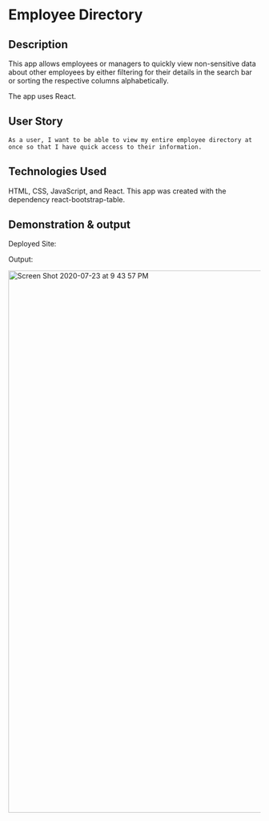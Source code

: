 # Employee Directory

## Description

This app allows employees or managers to quickly view non-sensitive data about other employees by either filtering for their details in the search bar or sorting the respective columns alphabetically.  

The app uses React. 

## User Story
```
As a user, I want to be able to view my entire employee directory at once so that I have quick access to their information.
```

## Technologies Used

HTML, CSS, JavaScript, and React. 
This app was created with the dependency react-bootstrap-table. 

## Demonstration & output

Deployed Site:

Output:

<img width="1081" alt="Screen Shot 2020-07-23 at 9 43 57 PM" src="https://user-images.githubusercontent.com/60197994/88354047-a5f8f480-cd2d-11ea-835e-8b9c5195e956.png">
